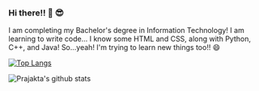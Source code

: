 <!--
**PrajaktaSathe/PrajaktaSathe** is a ✨ _special_ ✨ repository because its `README.md` (this file) appears on your GitHub profile.

Here are some ideas to get you started:

- 🔭 I’m currently working on ...
- 🌱 I’m currently learning ...
- 👯 I’m looking to collaborate on ...
- 🤔 I’m looking for help with ...
- 💬 Ask me about ...
- 📫 How to reach me: ...
- 😄 Pronouns: ...
- ⚡ Fun fact: ...
-->
### Hi there!! 👋 😎

I am completing my Bachelor's degree in Information Technology! 
I am learning to write code... I know some HTML and CSS, along with Python, C++, and Java! So...yeah! I'm trying to learn new things too!! 😄

[![Top Langs](https://github-readme-stats.vercel.app/api/top-langs/?username=PrajaktaSathe)](https://github.com/PrajaktaSathe/github-readme-stats)

![Prajakta's github stats](https://github-readme-stats.vercel.app/api?username=PrajaktaSathe&show_icons=true&theme=highcontrast)


 
